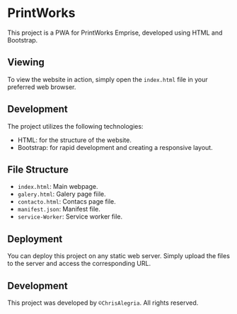 # PrintWorks

This project is a PWA for PrintWorks Emprise, developed using HTML and Bootstrap.

## Viewing

To view the website in action, simply open the `index.html` file in your preferred web browser.

## Development

The project utilizes the following technologies:

- HTML: for the structure of the website.
- Bootstrap: for rapid development and creating a responsive layout.
  
## File Structure

- `index.html`: Main webpage.
- `galery.html`: Galery page fiile.
- `contacto.html`: Contacs page file.
- `manifest.json`: Manifest file.
- `service-Worker`: Service worker file.
  
## Deployment

You can deploy this project on any static web server. Simply upload the files to the server and access the corresponding URL.

## Development

This project was developed by `©ChrisAlegria`. All rights reserved.
